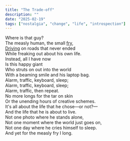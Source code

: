 ```yaml
---
title: "The Trade-off"
description: ""
date: "2025-02-19"
tags: ["nostalgia", "change", "life", "introspection"]
---
```

Where is that guy?     
The measly human, the small [fry](smallfry),    
[Driving](drive) on roads that never ended    
While freaking out about his own life.    
Instead, all I have now    
Is this happy giant    
Who struts on out into the world    
With a beaming smile and his laptop bag.    
Alarm, traffic, keyboard, sleep;    
Alarm, traffic, keyboard, sleep;    
Alarm, traffic, then repeat.    
No more longs for the tar on skin    
Or the unending hours of creative schemes.    
It's all about the life that he chose—or not?—    
And the life that he is about to live.    
Not one photo where he stands alone,    
Not one moment where the world just goes on,    
Not one day where he cries himself to sleep.    
And yet for the measly fry I long.    